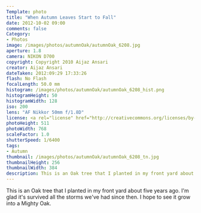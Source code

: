 ```yaml
---
Template: photo
title: "When Autumn Leaves Start to Fall"
date: 2012-10-02 09:00
comments: false
Category:
- Photos
image: /images/photos/autumnOak/autumnOak_6208.jpg
aperture: 1.8
camera: NIKON D700
copyright: Copyright 2010 Aijaz Ansari
creator: Aijaz Ansari
dateTaken: 2012:09:29 17:33:26
flash: No Flash
focalLength: 50.0 mm
histogram: /images/photos/autumnOak/autumnOak_6208_hist.png
histogramHeight: 50
histogramWidth: 128
iso: 200
lens: "AF Nikkor 50mm f/1.8D"
license: <a rel="license" href="http://creativecommons.org/licenses/by-nc-nd/3.0/deed.en_US"><img alt="Creative Commons License" style="border-width:0" src="http://i.creativecommons.org/l/by-nc-nd/3.0/88x31.png" /></a>
photoHeight: 511
photoWidth: 768
scaleFactor: 1.0
shutterSpeed: 1/6400
tags: 
- Autumn
thumbnail: /images/photos/autumnOak/autumnOak_6208_tn.jpg
thumbnailHeight: 256
thumbnailWidth: 384
description: This is an Oak tree that I planted in my front yard about five years ago.
---
```


This is an Oak tree that I planted in my front yard about five
years ago.  I'm glad it's survived all the storms we've had since then. I
hope to see it grow into a Mighty Oak.
